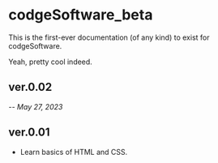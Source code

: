# codgeSoftware_beta
This is the first-ever documentation (of any kind) to exist for codgeSoftware.

Yeah, pretty cool indeed.
<br>

<h2> ver.0.02 </h2>
</p>

<i> -- May 27, 2023</i>
</p>

<h2> ver.0.01 </h2>
<ul>
  <li>Learn basics of HTML and CSS.</li>
</ul>

</p>

